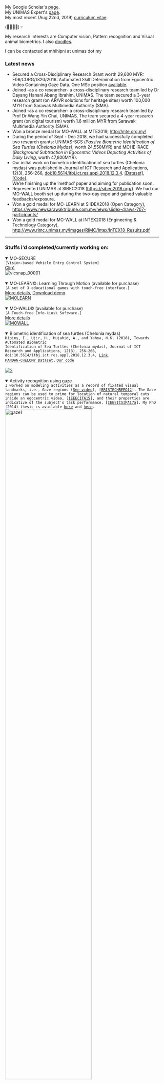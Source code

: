 My Google Scholar's <a href="https://scholar.google.com/citations?user=-0x1BfIAAAAJ&hl=en">page</a>.<br>
My UNIMAS Expert's <a href="https://expert.unimas.my/profile/1396">page</a>.<br> 
My most recent (Aug 22nd, 2019) <a href="https://www.dropbox.com/s/4pw82if4wh53ml5/IRWANDI-CV.pdf">curriculum vitae</a>.<br> 

\(☞ﾟ∀ﾟ\)☞

My research interests are Computer vision, Pattern recognition and Visual animal biometrics. I also <a href="https://github.com/irwandihipiny/mine/wiki/doodles">doodles</a>.

I can be contacted at mhihipni at unimas dot my

### Latest news
* Secured a Cross-Disciplinary Research Grant worth 29,600 MYR: F08/CDRG/1820/2019: Automated Skill Determination from Egocentric Video Containing Gaze Data. One MSc position <a href="https://www.facebook.com/photo.php?fbid=358465948413829&set=a.221821052078320&type=3&theater">available</a>.
* Joined -as a co researcher- a cross-disciplinary research team led by Dr Dayang Hanani Abang Ibrahim, UNIMAS. The team secured a 3-year research grant (on AR/VR solutions for heritage sites) worth 100,000 MYR from Sarawak Multimedia Authority (SMA).
* Joined -as a co researcher- a cross-disciplinary research team led by Prof Dr Wang Yin Chai, UNIMAS. The team secured a 4-year research grant (on digital tourism) worth 1.6 million MYR from Sarawak Multimedia Authority (SMA).
* Won a bronze medal for MO-WALL at MTE2019, http://mte.org.my/
* During the period of Sept - Dec 2018, we had successfully completed two research grants: UNIMAS-SGS (_Passive Biometric Identification of Sea Turtles (Chelonia Mydas)_, worth 24,550MYR) and MOHE-RACE (_Background Subtraction in Egocentric Videos Depicting Activities of Daily Living_, worth 47,800MYR). 
* Our initial work on biometric identification of sea turtles (Chelonia mydas) was published in Journal of ICT Research and Applications, 12(3), 256-266, <a href="http://journals.itb.ac.id/index.php/jictra/issue/view/783">doi:10.5614/itbj.ict.res.appl.2018.12.3.4</a>. <a href="https://ir.unimas.my/22902/">[Dataset]</a>, <a href="https://www.dropbox.com/s/z1j5vedueikawjb/TURTLES.zip">[Code]</a>.<br>
We’re finishing up the ‘method’ paper and aiming for publication soon.
* Represented UNIMAS at SIBEC2018 (https://sibec2018.org/). We had our MO-WALL booth set up during the two-day expo and gained valuable feedbacks/exposure.
* Won a gold medal for MO-LEARN at SIIDEX2018 (Open Category), https://www.newsarawaktribune.com.my/news/siidex-draws-707-participants/
* Won a gold medal for MO-WALL at INTEX2018 (Engineering & Technology Category), http://www.rimc.unimas.my/images/RIMC/Intex/InTEX18_Results.pdf
***

### Stuffs i'd completed/currently working on:
<details open> 
<summary>MO-SECURE</summary>
<code>[Vision-based Vehicle Entry Control System]</code><br>
<a href="https://www.youtube.com/watch?v=6MnjqZXU-bA">Clip1</a><br>
<a href="https://ibb.co/kK3A2T"><img src="https://image.ibb.co/gpzTp8/vlcsnap_00001.png" alt="vlcsnap_00001" border="0"></a>
</details>
<br>

<details open> 
<summary>MO-LEARN©: Learning Through Motion (available for purchase)</summary>
<code>[A set of 3 educational games with touch-free interface.]</code><br>
<a href="https://www.facebook.com/irwandi.hipiny.52/posts/139532623640497">More details</a>, <a href="https://www.dropbox.com/s/2uc5h71ygyyxivb/MOLEARN-Demo.zip?dl=0">Download demo</a>
<br>
<a href="https://ibb.co/diGyVV"><img src="https://image.ibb.co/bR6Mjq/molearn.png" alt="MOLEARN" border="0"></a>
</details>
<br>

<details open> 
<summary>MO-WALL© (available for purchase)</summary>
<code>[A Touch-free Info-kiosk Software.]</code>
<br>
<a href="https://www.facebook.com/irwandi.hipiny.52/posts/169078874019205">More details</a>
<br>
<a href="https://ibb.co/fmx5AV"><img src="https://image.ibb.co/dDMXqV/mowall.png" alt="MOWALL" border="0"></a>
</details>
<br>

<details open> 
<summary>Biometric identification of sea turtles (Chelonia mydas)</summary>
<code>Hipiny, I., Ujir, H., Mujahid, A., and Yahya, N.K. (2018), Towards Automated Biometric
Identification of Sea Turtles (Chelonia mydas), Journal of ICT Research and Applications, 12(3), 256-266, doi:10.5614/itbj.ict.res.appl.2018.12.3.4, <a href="http://journals.itb.ac.id/index.php/jictra/issue/view/783">Link</a>.</code><br>
<code><a href="https://ir.unimas.my/22902/">PANDAN-CHELOMY Dataset</a>,</code>
<code><a href="https://www.dropbox.com/s/z1j5vedueikawjb/TURTLES.zip">Our code</a></code>
<br><br>
<a href="https://ibb.co/fwnv2T"><img src="https://image.ibb.co/d8kR98/2.png" alt="2" border="0"></a>
</details>
<br>

<details open> 
<summary>Activity recognition using gaze</summary>
<code>I worked on modeling activities as a record of fixated visual landmarks, i.e., Gaze regions (<a href="https://youtu.be/T9IAq90HNU0">See video</a>), [<a href="https://pdfs.semanticscholar.org/d19d/5c1bf21573c937165ffed0d73e57cbc03dc1.pdf">BRISTECHREPO12</a>]. The Gaze regions can be used to prime for location of natural temporal cuts inside an egocentric video, [<a href="https://ieeexplore.ieee.org/document/7349836/">IEEECITA15</a>], and their properties are indicative of the subject's task performance, [<a href="https://ieeexplore.ieee.org/document/8120635/">IEEEICSIPA17a</a>]. My PhD (2014) thesis is available <a href="http://ethos.bl.uk/OrderDetails.do?uin=uk.bl.ethos.682564">here</a> and <a href="https://www.dropbox.com/s/xvnhub6qgtiagt2/thesis.pdf">here</a>. </code><br>
<a href="https://ibb.co/ThDxK1Q"><img src="https://i.ibb.co/6sc7v8K/gaze1.png" height="75%" width="75%" alt="gaze1" border="0"></a>
<a href="https://ibb.co/4YNJGyy"><img src="https://i.ibb.co/txC3tff/gaze2.png" height="60%" width="60%" alt="gaze2" border="0"></a>
</details>

***

### Current PhDs/MSces
* Silvia Joseph, PhD, "Iban's Plaited Mat Motifs Recognition using Invariant Image Features"
* Marcella Peter, MSc, "Facial Expression Synthesis using Kernel Approach",  <code>Co-sup w/ Dr Jacey-Lynn Minoi</code>
* Muhammad Payandenick, MSc, "TBA",  <code>Co-sup w/ Dr Jacey-Lynn Minoi</code>

***

### Previous PhDs/MSces/MAITs
* Silvia Joseph, MAIT, "Unsupervised Classification of Intrusive Igneous Rock Thin Section Images using Edge Detection and Colour Analysis", [<a href="https://ieeexplore.ieee.org/document/8120669/">IEEEICSIPA17b</a>] <code>- Now at Dept. of Minerals and Geoscience, Malaysia.</code>

***

### My datasets
PANDAN-CHELOMY, a dataset containing 140 aerial (70 raw + 70 rotated upright) images of sea turtles (Chelonia mydas).
[<a href="https://ir.unimas.my/22902/">PANDAN-CHELOMY Dataset</a>]

***

### Misc / Class materials
1. A love compatibility calculator program that I wrote for my Java class (accepts two names, generate a compatibility score, i.e., love %) ... a fun string manipulation activity for students. [Download](https://www.dropbox.com/s/w3tuo6zvv0jw2lu/LoveScore.java?dl=0) <code>java class assignment</code><br>
<a href="https://ibb.co/bXm5Mcb"><img src="https://i.ibb.co/bXm5Mcb/lovescore.png" alt="lovescore" border="0"></a>
2. A simple memory tiles game that I wrote using JS for my Web-based System Development class. [Download](https://www.dropbox.com/s/k2bk52sur4s9np5/js_memory.zip?dl=0) <code>javascript class assignment</code><br>
<a href="https://ibb.co/8M0BcNN"><img src="https://i.ibb.co/8M0BcNN/js.png" alt="js" border="0"></a>
3. [Freeglut - I use this instead of GLUT in my Computer Graphics class](http://freeglut.sourceforge.net/)
4. [MinGW](http://www.mingw.org/)
5. [NeHe - The best resource site for OpenGL](http://nehe.gamedev.net/)
6. [Colah's excellent LSTM tutorial](http://colah.github.io/posts/2015-08-Understanding-LSTMs/)
7. [An excellent Youtube video on JPEG compression, DCT](https://www.youtube.com/watch?v=Q2aEzeMDHMA)
***
